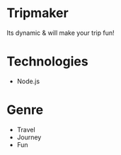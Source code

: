 # Tripmaker

Its dynamic & will make your trip fun!

# Technologies

- Node.js

# Genre

- Travel
- Journey
- Fun

